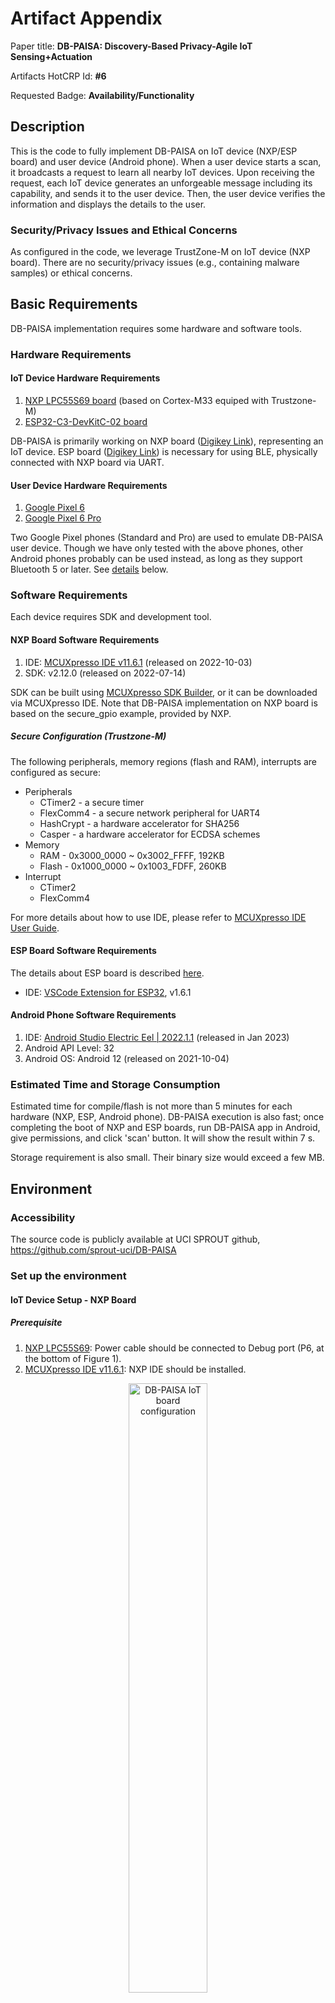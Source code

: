 # Artifact Appendix

Paper title: **DB-PAISA: Discovery-Based Privacy-Agile IoT Sensing+Actuation**

Artifacts HotCRP Id: **#6**

Requested Badge: **Availability/Functionality**

## Description
This is the code to fully implement DB-PAISA on IoT device (NXP/ESP board) and user device (Android phone).
When a user device starts a scan, it broadcasts a request to learn all nearby IoT devices.
Upon receiving the request, each IoT device generates an unforgeable message including its capability, and sends it to the user device.
Then, the user device verifies the information and displays the details to the user.

### Security/Privacy Issues and Ethical Concerns
As configured in the code, we leverage TrustZone-M on IoT device (NXP board).
There are no security/privacy issues (e.g., containing malware samples) or ethical concerns.

## Basic Requirements
DB-PAISA implementation requires some hardware and software tools.

### Hardware Requirements

#### IoT Device Hardware Requirements
1. [NXP LPC55S69 board](https://www.nxp.com/design/software/development-software/mcuxpresso-software-and-tools-/lpcxpresso-boards/lpcxpresso55s69-development-board:LPC55S69-EVK) (based on Cortex-M33 equiped with Trustzone-M)
2. [ESP32-C3-DevKitC-02 board](https://docs.espressif.com/projects/esp-idf/en/latest/esp32c3/hw-reference/esp32c3/user-guide-devkitc-02.html)

DB-PAISA is primarily working on NXP board ([Digikey Link](https://www.digikey.com/en/products/detail/nxp-usa-inc/LPC55S69-EVK/9865963)), representing an IoT device.
ESP board ([Digikey Link](https://www.digikey.com/en/products/detail/espressif-systems/ESP32-C3-DEVKITC-02/14553009)) is necessary for using BLE, physically connected with NXP board via UART.

#### User Device Hardware Requirements
1. [Google Pixel 6](https://www.gsmarena.com/google_pixel_6-11037.php)
2. [Google Pixel 6 Pro](https://www.gsmarena.com/google_pixel_6_pro-10918.php)

Two Google Pixel phones (Standard and Pro) are used to emulate DB-PAISA user device.
Though we have only tested with the above phones, other Android phones probably can be used instead, as long as they support Bluetooth 5 or later.
See [details](#google-pixel-6-pro) below.

### Software Requirements
Each device requires SDK and development tool.

#### NXP Board Software Requirements
1. IDE: [MCUXpresso IDE v11.6.1](https://www.nxp.com/design/software/development-software/mcuxpresso-software-and-tools-/mcuxpresso-integrated-development-environment-ide:MCUXpresso-IDE) (released on 2022-10-03)
2. SDK: v2.12.0 (released on 2022-07-14)

SDK can be built using [MCUXpresso SDK Builder](https://mcuxpresso.nxp.com/en/welcome), or it can be downloaded via MCUXpresso IDE. 
Note that DB-PAISA implementation on NXP board is based on the secure_gpio example, provided by NXP.

##### Secure Configuration (Trustzone-M)
The following peripherals, memory regions (flash and RAM), interrupts are configured as secure:
- Peripherals
    - CTimer2 - a secure timer
    - FlexComm4 - a secure network peripheral for UART4
    - HashCrypt - a hardware accelerator for SHA256
    - Casper - a hardware accelerator for ECDSA schemes
- Memory
    - RAM - 0x3000_0000 ~ 0x3002_FFFF, 192KB
    - Flash - 0x1000_0000 ~ 0x1003_FDFF, 260KB
- Interrupt
    - CTimer2
    - FlexComm4

For more details about how to use IDE, please refer to [MCUXpresso IDE User Guide](https://community.nxp.com/pwmxy87654/attachments/pwmxy87654/Layerscape/4742/1/MCUXpresso_IDE_User_Guide.pdf).


#### ESP Board Software Requirements
The details about ESP board is described [here](https://docs.espressif.com/projects/esp-idf/en/latest/esp32c3/hw-reference/esp32c3/user-guide-devkitc-02.html).
- IDE: [VSCode Extension for ESP32](https://github.com/espressif/vscode-esp-idf-extension/blob/master/docs/tutorial/install.mdhttps://docs.espressif.com/projects/esp-idf/en/latest/esp32c3/get-started/index.html#get-started-step-by-step), v1.6.1


#### Android Phone Software Requirements
1. IDE: [Android Studio Electric Eel | 2022.1.1](https://developer.android.com/studio/releases/past-releases/as-electric-eel-release-notes) (released in Jan 2023)
2. Android API Level: 32
3. Android OS: Android 12 (released on 2021-10-04)


### Estimated Time and Storage Consumption
Estimated time for compile/flash is not more than 5 minutes for each hardware (NXP, ESP, Android phone).
DB-PAISA execution is also fast; once completing the boot of NXP and ESP boards, run DB-PAISA app in Android, give permissions, and click 'scan' button.
It will show the result within 7 s.

Storage requirement is also small. Their binary size would exceed a few MB.


## Environment 

### Accessibility
The source code is publicly available at UCI SPROUT github,
https://github.com/sprout-uci/DB-PAISA


### Set up the environment

#### IoT Device Setup - NXP Board
##### Prerequisite
1. [NXP LPC55S69](#iot-device-hardware-requirements): Power cable should be connected to Debug port (P6, at the bottom of Figure 1).
2. [MCUXpresso IDE v11.6.1](#nxp-board-software-requirements): NXP IDE should be installed.

<p align="center">
  <img src="./3_Others/board_config.jpg" width=50%, alt="DB-PAISA IoT board configuration">
</p>
<p align = "center">
<b>Figure 1 - DB-PAISA hardware connection between NXP board and ESP board</b>
</p>

##### Steps

The project for NXP board is composed of two projects, freertos_blinky_ns for Normal world (non-secure) and freertos_blinky_s for Secure world. 
To build binaries running on each world, click each project and click the 'build' button in the following way:

1. binary for Normal world\
        **a.** Click freertos_blinky_ns project.\
        **b.** Click 'build' button in Quickstart pannel located in bottom left, or click 'Project' tab - 'Build Project'.\
        **c.** Click 'LS' on the left of 'Debug your project' in Quickstart pannel, and click 'attach to a running target using LinkServer'.

2. binary for Secure World\
        **a.** Click freertos_blinky_s project.\
        **(Optional, but recommended)** Add definition 'PERFORMANCE_EVALUATION' to preprocessor setup as depicted in Figure 2. This setup is recommended because it can show progress on NXP board once a request message is received.\
        **b.** Click 'build' button in Quickstart pannel located in bottom left, or click 'Project' tab - 'Build Project'. \
        **c.** Click Debug on 'Debug your project' in Quickstart pannel.\
        **d.** If SWD Configuration popped up, just choose 'Device 0' and click 'OK' button.\
        **e.** The device will be stopped at the first line of main function for the sake of debugging. You can execute each line of code by clicking 'Step Into' (F5) or 'Step Over' (F6), or just run the code by clicking 'Resume' (F8).


Make sure that NXP board is powered from your laptop/desktop before going through the above steps.
(Check if /dev/ttyACMx is present in the case of Ubuntu.)

<p align="center">
  <img src="./3_Others/NxpConfig.jpg" width=30%, alt="NXP board setup to add preprocessor">
</p>
<p align = "center">
<b>Figure 2 - NXP MCUxpresso ESP board setup to add preprocessors</b>
</p>


#### IoT Device Setup - ESP Board
##### Prerequisite
1. [ESP32-C3-DevKitC-02](#iot-device-hardware-requirements): Power cable should be connected to power port (at the top right of Figure 1).
2. [VSCode Extension for ESP32](#esp-board-software-requirements): ESP32 IDE should be installed.

##### Steps
Assuming that VSCode is used with the Espressif IDF extension, execute VSCode on ESP source code, 1_IoTDev/2_ESP32-C3.
As shown in Figure 3, Command Palette ('View'-'Command Palette', or just press ctrl+shift+p) is used for the commands below in order:
1. ESP-IDF:Select port to use (COM, tty, usbserial)\
        **a.** Click the port for ESP Board (typically, /dev/ttyUSB* in Ubuntu)\
        **b.** Click the directory containing ESP source code.
2. ESP-IDF:Set Espressif Device Target\
        **a.** Click the directory containing ESP source code.\
        **b.** Click 'esp32c3'\
        **c.** Click 'ESP32-C3 chip (via ESP-PROG)'
3. ESP-IDF:SDK Configuration editor (menuconfig)\
        **a.** Confirm the UART setting. (port number:1, communication speed:115200, RXD pin:7, TXD pin:6)\
        **b.** Confirm BLE extended advertisement is checked.
4. ESP-IDF: Build your Project
5. ESP-IDF: Flash your Project
6. ESP-IDF: Monitor Device

Make sure that ESP board is powered from your laptop/desktop before going through the above steps.
(Check if /dev/ttyUSBx is present in the case of Ubuntu.)

<p align="center">
  <img src="./3_Others/EspCompile.png" width=50%, alt="DB-PAISA ESP Compile">
</p>
<p align = "center">
<b>Figure 3 - Espressif IDF Command Palette for ESP board setup</b>
</p>


**Important Note:**
To run the code on NXP board successfully, there are a couple of things to be done in advance as follows:
* NXP board should be wired with ESP board correctly.
* ESP board is powered and runs with DB-PAISA firmware of ESP board.


As in Figure 1, NXP board (big) is wired with ESP board (small). UART4 on NXP board is connected to UART1 on ESP board. Each board is powered individually.




#### User Device Setup

We believe any Android phones running on Android Pie or later can be used for the user device, but 'Google Pixel 6' and 'Google Pixel 6 Pro' are used/tested in our implementation.

Developer options should be enabled to download the app from Android Studio directly. Also, USB debugging option is required.

In Android Studio, the Android phone connected to your laptop/desktop appears to 'Device Manager' - 'Physical'.
Then, follows the next steps:
1. Click the button, located at top center, to choose your device to connect.
Then, as in Figure 4, Google Pixel 6 Pro appears.
2. Click a play button (in Figure 4) to flash/run the code to the chosen device.
3. After the app run on the phone, click 'Scan Devices' button to start scanning the DB-PAISA-enabled IoT devices.
4. If the app is executed first time after it is installed, it asks a few permissions, including location and Bluetooth.
5. All results will appear as depicted in Figure 5.

<p align="center">
  <img src="./3_Others/AndroidStudio.png" width=80%, alt="DB-PAISA Android Studio">
</p>
<p align = "center">
<b>Figure 4 - Running DB-PAISA app in Android Studio 
</p>


<p align="center">
  <img src="./3_Others/boards.png" width=30%, alt="DB-PAISA Result">
</p>
<p align = "center">
<b>Figure 5 - Showing Results in DB-PAISA app </b>
</p>

### Testing the Environment
####  IoT Device Test - NXP Board
If NXP board has been flashed correctly, the below log is expected to display in the main console of the IDE after the board completes the boot process,
> Finish booting process

If the preprocessor 'PERFORMANCE_EVALUATION' is defined, the below log is appended:
> Pure boot XXX

where XXX is the number of cycles the board is running for the boot sequence.
Also, it shows the below log every 300s (T_ATT), reflecting that periodical attestation has done:
> [Attestation] Cycle consumed: XXX cycles

Upon receiving a request from ESP board via UART4, it displays a few lines of logs as below:
> [Signing] Cycle consumed: XXX cycles\
> [Response] Cycle consumed: XXX cycles, and nonces: XXX

Therefore, the above logs are helpful to understand whether DB-PAISA software on NXP board is working well.


####  IoT Device Test - ESP Board

<p align="center">
  <img src="./3_Others/EspRunning.png" width=80%, alt="ESP board logs">
</p>
<p align = "center">
<b>Figure 6 - ESP board logs </b>
</p>

As shown in Figure 6, the board displays the below log while monitoring it.
> main_task: Returned from app_main()

When it receives a request via BLE, ESP board forwards the message to NXP board.
> NimBLE_BLE_PRPH: send data to NXP (24)

After receiving a response message from NXP board, it starts extended advertisement and stops it.
> NimBLE: GAP procedure initiated: extended advertise; instance=0\
> NimBLE: GAP procedure initiated: stop extended advertising.

With the above hints, we can see DB-PAISA software progress on ESP board when it receives a request message.


####  User Device Test

After boot, Android phone shows the below log:
> D/BluetoothAdapter: isLeEnabeld(): ON

If a user clicks the play button 'Scan Devices', it starts advertising:
> D/AndroidExample: onAdvertisingSetStarted(): txPower:-8, status: 0
> D/AndroidExample: onAdvertisingSetStopped():

When response messages arrive at the phone, it shows the below log:
> D/TraffixStarts: tagSocket(103) with startTag=0xffffffff, statsUid=-1

Sometimes, due to unstable BLE, the response message may be missing;
please be patient and try it a few more times (click the scan button again after a few second) to get the results.


<p align="center">
  <img src="./3_Others/AndroidRunning.png" width=80%, alt="Android phone logs">
</p>
<p align = "center">
<b>Figure 7 - Android phone logs</b>
</p>


## Artifact Evaluation

### Main Results and Claims

#### Main Result 1: Normal Operation on IoT Device ($SW_{dev}$) - Section 5.3
We have implemented a temperature application as normal operation on IoT device .
It reads temperature every 5 s and sends it out to the external entity.
$SW_{dev}$ is implemented in Non-Secure Callable (NSC) to use the same network peripheral (UART4) as DB-PAISA. Thus, it can be preempted by DB-PAISA software anytime, which has a higher priority in UART4 interrupt service routine (ISR).

#### Main Result 2: DB-PAISA Trusted Software on IoT Device($SW_{DB-PAISA}$) - Section 5.4
After the boot, IoT device runs $SW_{dev}$. At every T_Att, CTimer2 ISR is triggered to generate attestation report. When it receives a request from a user device, UART4 ISR is triggered, generating and sending out a response message to the user device.

#### Main Result 3: DB-PAISA app on User Device - Section 5.4
A user can scan all potential IoT devices in its vicinity by clicking a 'Scan Devices' button in DB-PAISA app. Then, the IoT devices' information details are displayed in the app within 7 s.

### Experiments 

#### Experiment 1: $SW_{dev}$
After following all steps in [Setup](#set-up-the-environment), IoT device starts running $SW_{dev}$.
Every reading from NXP board is handed over ESP board using a NSC function, implemented in Secure World.
ESP board identifies it with an identifier - 'BRDMSG', appended to the original message.
Then, it prints out the below log every 5 s,
> [XXX us] Temperature: XX.X

Time to read temperature and send it to ESP board is nearly negligible, thus, the log is printed out almost exactly every 5 s while there is no request.
When a request is handled, this can be lingered (up to a few seconds) due to $SW_{DB-PAISA}$ handled first.
Note that we do not implement an external entity to handle this message as this is a proof-of-concept.

#### Experiment 2: $SW_{DB-PAISA}$
As described in [Setup](#set-up-the-environment) and [Test](#testing-the-environment), expected logs are printed out via debugging UART (i.e., UART0 on NXP and ESP boards) in a debugging console.
To monitor its progress, it is strongly recommended defining symbol 'PERFORMANCE_EVALUATION' as aforementioned.
Attestation task takes less than 1 us (depending on attested memory size though), and Response task takes around 230 ms.
However, T_GEN (lazy-response parameter) is set to 1 s, so Response message is typically handed over up to approximately 1.25 s after a request is received.
Any request messages received during Response task would be collectively composed to a single response message, resulting in increased number of nonces in the below log:
> [Response] Cycle consumed: XXX cycles, nonces: XXX


#### Experiment 3: DB-PAISA app
As mentioned in [Test](#user-device-test), when a 'Scan Devices' button is clicked, it displays the details of nearby IoT devices in DB-PAISA app.
It normally takes up to 7 s to show the details, depending on network environment and T_GEN.
Note that we have tested two IoT devices' details are shown in the app.

## Limitations
1. We have not claimed reproducibility because it requires manual setups and measurements in NXP board, ESP board, and Android phone (e.g., change DB-PAISA parameters - T_GEN, T_ATT).
2. We have not checked scalability, i.e., how many IoT devices can be shown in multiple user devices, as we mostly focused on showing feasibility in end-to-end implementation.


Describe which tables and results are included or are not reproducible with the provided artifact.
Provide an argument why this is not included/possible.

## Notes on Reusability
As mentioned several times, DB-PAISA implementation requires three devices: NXP LPC55S69 board, ESP32-C3-DevKitC-02 board, and Google Pixel 6 Pro.
Those are not strict requirements; they can be changed to similar devices supporting necessary functionalities to enable DB-PAISA.

### NXP LPC55S69

A primary purpose of selecting NXP LPC55S69 board is TrustZone-M it features.
Hence, other devices supporting TrustZone-M can replace it with minimal effort.

Also, as mentioned in the paper (Section 7.4), some low-end devices (e.g., [GAROTA](https://github.com/sprout-uci/garota)) and some devices equipped with other TEEs (e.g., RISC-V) can be used to realize DB-PAISA.


### ESP32-C3-DevKetC-02
Any Bluetooth modems can be used.
They can be either a Bluetooth extension board like ESP board, connected to NXP board with a wire, or a Bluetooth model chip which is integrated into the main device (NXP board).
We believe that the latter is more practical for reduced energy consumption and security boundary.
(ESP board is assumed to be trusted.)
Please refer to the paper for the details.


### Google Pixel 6 Pro
Any Android phones can be used, supporting Bluetooth 5.0 and at least Android 8 (API level 26) because we do not have hardware modification/configuration on user devices.
